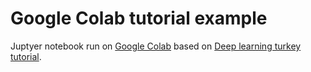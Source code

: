 # Google Colab tutorial example

Juptyer notebook run on [Google Colab](https://colab.research.google.com) based on [Deep learning turkey tutorial](https://medium.com/deep-learning-turkey/google-colab-free-gpu-tutorial-e113627b9f5d).
